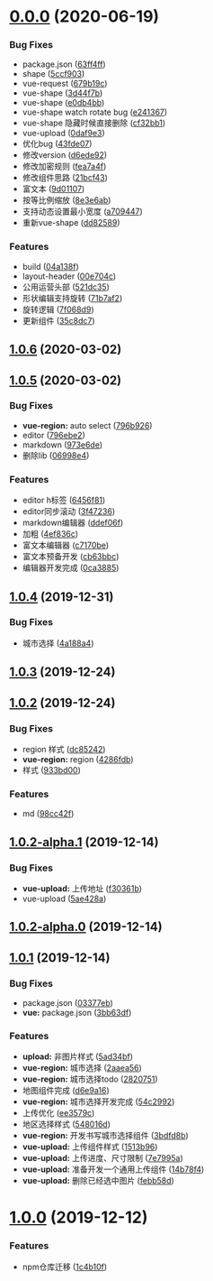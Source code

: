 # [0.0.0](https://github.com/halobear/npm-packages/compare/v1.0.6...v0.0.0) (2020-06-19)


### Bug Fixes

* package.json ([63ff4ff](https://github.com/halobear/npm-packages/commit/63ff4ffa1fb4b41c92a3c3e8cb1a25ef9265f5fa))
* shape ([5ccf903](https://github.com/halobear/npm-packages/commit/5ccf903edd59d001bbc8a89043f41a537f934435))
* vue-request ([679b19c](https://github.com/halobear/npm-packages/commit/679b19c09ce8b6f0593c1321b6332045bbb72db0))
* vue-shape ([3d44f7b](https://github.com/halobear/npm-packages/commit/3d44f7b913f6c70a00c15597340e9e4a85bbc4fe))
* vue-shape ([e0db4bb](https://github.com/halobear/npm-packages/commit/e0db4bb14ad945c28b3f8b93e934c93fafb399da))
* vue-shape watch rotate bug ([e241367](https://github.com/halobear/npm-packages/commit/e24136717b3630a1521e86880366de59a01c28e4))
* vue-shape 隐藏时候直接删除 ([cf32bb1](https://github.com/halobear/npm-packages/commit/cf32bb1f343e7bcbe6a61676130e709b608cbe64))
* vue-upload ([0daf9e3](https://github.com/halobear/npm-packages/commit/0daf9e3fdf246c17125578d6dc9d3c603e400e4f))
* 优化bug ([43fde07](https://github.com/halobear/npm-packages/commit/43fde0704e17b702376e1f823e06796b466da906))
* 修改version ([d6ede92](https://github.com/halobear/npm-packages/commit/d6ede92f1902691d21ef936ddd7179258f1e1e3b))
* 修改加密规则 ([fea7a4f](https://github.com/halobear/npm-packages/commit/fea7a4fbdf3ac207e3de19127606fad931e7206d))
* 修改组件思路 ([21bcf43](https://github.com/halobear/npm-packages/commit/21bcf43134d4b2a1dd5fb863ed351dc0668ca18e))
* 富文本 ([9d01107](https://github.com/halobear/npm-packages/commit/9d01107817a60c4fdbd11a2003085e881eb6d7e2))
* 按等比例缩放 ([8e3e6ab](https://github.com/halobear/npm-packages/commit/8e3e6ab0f788584502949604a13697c6d439e966))
* 支持动态设置最小宽度 ([a709447](https://github.com/halobear/npm-packages/commit/a709447e58ab99190131e88cb328499bd8c34bee))
* 重新vue-shape ([dd82589](https://github.com/halobear/npm-packages/commit/dd82589870b8feda9ee12a82af205fd60636f60d))


### Features

* build ([04a138f](https://github.com/halobear/npm-packages/commit/04a138f61f374c6f84b6d55f92c2c6e11189deb6))
* layout-header ([00e704c](https://github.com/halobear/npm-packages/commit/00e704c3c886cf5e0642c3f7ef9734df8d6475a4))
* 公用运营头部 ([521dc35](https://github.com/halobear/npm-packages/commit/521dc35ebfd8d21fd72861c0745bde363628b706))
* 形状编辑支持旋转 ([71b7af2](https://github.com/halobear/npm-packages/commit/71b7af286b01b6632d255ca3bb269f721e5250d9))
* 旋转逻辑 ([7f068d9](https://github.com/halobear/npm-packages/commit/7f068d9879b5a1d5ce6fc0f7a1c5705312b1e70f))
* 更新组件 ([35c8dc7](https://github.com/halobear/npm-packages/commit/35c8dc7a7a0b96e6669be19d621567db185f749a))



## [1.0.6](https://github.com/halobear/npm-packages/compare/v1.0.5...v1.0.6) (2020-03-02)



## [1.0.5](https://github.com/halobear/npm-packages/compare/v1.0.4...v1.0.5) (2020-03-02)


### Bug Fixes

* **vue-region:** auto select ([796b926](https://github.com/halobear/npm-packages/commit/796b926683d918e9e4734e44fc05d0443c0eeca7))
* editor ([796ebe2](https://github.com/halobear/npm-packages/commit/796ebe2681e83ce0b34ad2698ed421faa1f0b455))
* markdown ([973e6de](https://github.com/halobear/npm-packages/commit/973e6def1bdebe5887aa6608dcc1f6c4182f8821))
* 删除lib ([06998e4](https://github.com/halobear/npm-packages/commit/06998e43bdf491d5b65094c8a8efe83d7116d439))


### Features

* editor h标签 ([6456f81](https://github.com/halobear/npm-packages/commit/6456f817bee54baab0d12b52509ff0d9c90c42d4))
* editor同步滚动 ([3f47236](https://github.com/halobear/npm-packages/commit/3f47236da2b3e5dbbfbc1c7a802ebd5fd2dc219f))
* markdown编辑器 ([ddef06f](https://github.com/halobear/npm-packages/commit/ddef06f46df3f3dfa9f89385d92ff35ccc2be1cd))
* 加粗 ([4ef836c](https://github.com/halobear/npm-packages/commit/4ef836ca11720341f290a3d395002b91eb3c9590))
* 富文本编辑器 ([c7170be](https://github.com/halobear/npm-packages/commit/c7170be19f56caa38dd762a9c968f451a818f91d))
* 富文本预备开发 ([cb63bbc](https://github.com/halobear/npm-packages/commit/cb63bbc33cba8d567b76fdcd7e4636fa3ea78178))
* 编辑器开发完成 ([0ca3885](https://github.com/halobear/npm-packages/commit/0ca388570ebc8676ea4e670f7af55a6554ad568c))



## [1.0.4](https://github.com/halobear/npm-packages/compare/v1.0.3...v1.0.4) (2019-12-31)


### Bug Fixes

* 城市选择 ([4a188a4](https://github.com/halobear/npm-packages/commit/4a188a4274921d69bba2fe51efa584d4caa5c296))



## [1.0.3](https://github.com/halobear/npm-packages/compare/v1.0.2...v1.0.3) (2019-12-24)



## [1.0.2](https://github.com/halobear/npm-packages/compare/v1.0.2-alpha.1...v1.0.2) (2019-12-24)


### Bug Fixes

* region 样式 ([dc85242](https://github.com/halobear/npm-packages/commit/dc85242476c2b1f3eecfb18e3f752f3e4e179968))
* **vue-region:** region ([4286fdb](https://github.com/halobear/npm-packages/commit/4286fdb8fd55b0ccc06208d92ff76e7fed932e9f))
* 样式 ([933bd00](https://github.com/halobear/npm-packages/commit/933bd000ed68ea496923be11997ba641a8f44dd9))


### Features

* md ([98cc42f](https://github.com/halobear/npm-packages/commit/98cc42fefefa91955614764ee684b37bd04e3921))



## [1.0.2-alpha.1](https://github.com/halobear/npm-packages/compare/v1.0.2-alpha.0...v1.0.2-alpha.1) (2019-12-14)


### Bug Fixes

* **vue-upload:** 上传地址 ([f30361b](https://github.com/halobear/npm-packages/commit/f30361b9199cca7c945e49b92a8309b84e9b1659))
* vue-upload ([5ae428a](https://github.com/halobear/npm-packages/commit/5ae428afa9027efdd326e237486a06bcab06c593))



## [1.0.2-alpha.0](https://github.com/halobear/npm-packages/compare/v1.0.1...v1.0.2-alpha.0) (2019-12-14)



## [1.0.1](https://github.com/halobear/npm-packages/compare/v1.0.0...v1.0.1) (2019-12-14)


### Bug Fixes

* package.json ([03377eb](https://github.com/halobear/npm-packages/commit/03377eb2e59aec1bf3e0e75608478225eefd03e2))
* **vue:** package.json ([3bb63df](https://github.com/halobear/npm-packages/commit/3bb63dfe3de2324b9bf3c9f352f086b32af6843a))


### Features

* **upload:** 非图片样式 ([5ad34bf](https://github.com/halobear/npm-packages/commit/5ad34bf3d534ace483779e4b6d4d6aa72ebf727a))
* **vue-region:** 城市选择 ([2aaea56](https://github.com/halobear/npm-packages/commit/2aaea563b5492ff109973959e67d6c79522c412b))
* **vue-region:** 城市选择todo ([2820751](https://github.com/halobear/npm-packages/commit/28207513ecec496ae33479225ae0e711900b5644))
* 地图组件完成 ([d6e9a16](https://github.com/halobear/npm-packages/commit/d6e9a16fb5796622808195e6d71483fade710142))
* **vue-region:** 城市选择开发完成 ([54c2992](https://github.com/halobear/npm-packages/commit/54c29921b1efb058073990a484ac86d19176666a))
* 上传优化 ([ee3579c](https://github.com/halobear/npm-packages/commit/ee3579c77ef876c19c43cc30a28d127cb95753a6))
* 地区选择样式 ([548016d](https://github.com/halobear/npm-packages/commit/548016db2f1253bde34e90cec52f2be9d894abab))
* **vue-region:** 开发书写城市选择组件 ([3bdfd8b](https://github.com/halobear/npm-packages/commit/3bdfd8b95c0b8292d7941fcb034f9233d35d9c48))
* **vue-upload:** 上传组件样式 ([1513b96](https://github.com/halobear/npm-packages/commit/1513b96ebc10af72da9a35e2a3b3f4fc8b8dd7dd))
* **vue-upload:** 上传进度、尺寸限制 ([7e7995a](https://github.com/halobear/npm-packages/commit/7e7995ac7f904ee74bbff67baa2f798994d00111))
* **vue-upload:** 准备开发一个通用上传组件 ([14b78f4](https://github.com/halobear/npm-packages/commit/14b78f4eb49dc7ef6b606e8062492d748dd67502))
* **vue-upload:** 删除已经选中图片 ([febb58d](https://github.com/halobear/npm-packages/commit/febb58ddd7ffd00e5d5edc8e4180183214fd0e32))



# [1.0.0](https://github.com/halobear/npm-packages/compare/1c4b10f402b3d601be9a4cf062b99c025b50c5a7...v1.0.0) (2019-12-12)


### Features

* npm仓库迁移 ([1c4b10f](https://github.com/halobear/npm-packages/commit/1c4b10f402b3d601be9a4cf062b99c025b50c5a7))



